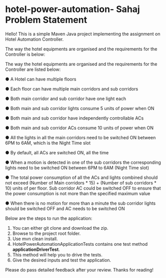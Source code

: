 # hotel-power-automation- Sahaj Problem Statement

Hello! This is a simple Maven Java project implementing the assignment on Hotel Automation Controller.

The way the hotel equipments are organised and the requirements for the Controller is below:

The way the hotel equipments are organised and the requirements for the Controller are listed
below:

● A Hotel can have multiple floors

● Each floor can have multiple main corridors and sub corridors

● Both main corridor and sub corridor have one light each

● Both main and sub corridor lights consume 5 units of power when ON

● Both main and sub corridor have independently controllable ACs

● Both main and sub corridor ACs consume 10 units of power when ON

● All the lights in all the main corridors need to be switched ON between 6PM to 6AM,
which is the Night Time slot

● By default, all ACs are switched ON, all the time

● When a motion is detected in one of the sub corridors the corresponding lights need to
be switched ON between 6PM to 6AM (Night Time slot)

● The total power consumption of all the ACs and lights combined should not exceed
(Number of Main corridors * 15) + (Number of sub corridors * 10) units of per floor. Sub
corridor AC could be switched OFF to ensure that the power consumption is not more
than the specified maximum value

● When there is no motion for more than a minute the sub corridor lights should be
switched OFF and AC needs to be switched ON


Below are the steps to run the application:
1. You can either git clone and download the zip. 
2. Browse to the project root folder.
3. Use mvn clean install.
4. HotelPowerAutomationApplicationTests contains one test method **applicationDriverTest**.
5. This method will help you to drive the tests.
6. Give the desired inputs and test the application.

Please do pass detailed feedback after your review. Thanks for reading!